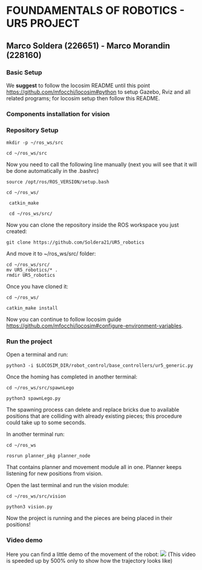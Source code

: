 # FOUNDAMENTALS OF ROBOTICS - UR5 PROJECT
## Marco Soldera (226651) - Marco Morandin (228160)

### Basic Setup

We **suggest** to follow the locosim README until this point https://github.com/mfocchi/locosim#python to setup Gazebo, Rviz and all related programs; for locosim setup then follow this README.

### Components installation for vision



### Repository Setup

```
mkdir -p ~/ros_ws/src
```

```
cd ~/ros_ws/src
```

Now you need to call the following line manually (next you will see that it will be done automatically in the .bashrc)

```
source /opt/ros/ROS_VERSION/setup.bash
```

```
cd ~/ros_ws/
```

```
 catkin_make
```

```
 cd ~/ros_ws/src/ 
```

Now you can clone the repository inside the ROS workspace you just created:

```
git clone https://github.com/Soldera21/UR5_robotics
```

And move it to ~/ros_ws/src/ folder:

```
cd ~/ros_ws/src/
mv UR5_robotics/* .
rmdir UR5_robotics
```

Once you have cloned it:

```
cd ~/ros_ws/
```

```
catkin_make install
```

Now you can continue to follow locosim guide https://github.com/mfocchi/locosim#configure-environment-variables.

### Run the project

Open a terminal and run:

```
python3 -i $LOCOSIM_DIR/robot_control/base_controllers/ur5_generic.py
```

Once the homing has completed in another terminal:

```
cd ~/ros_ws/src/spawnLego
```
```
python3 spawnLego.py
```

The spawning process can delete and replace bricks due to available positions that are colliding with already existing pieces; this procedure could take up to some seconds.

In another terminal run:

```
cd ~/ros_ws
```
```
rosrun planner_pkg planner_node
```

That contains planner and movement module all in one. Planner keeps listening for new positions from vision.

Open the last terminal and run the vision module:

```
cd ~/ros_ws/src/vision
```
```
python3 vision.py
```

Now the project is running and the pieces are being placed in their positions!

### Video demo

Here you can find a little demo of the movement of the robot:
<img src="https://github.com/Soldera21/UR5_robotics/tree/master/img/placement_ezgif.gif">
(This video is speeded up by 500% only to show how the trajectory looks like)
